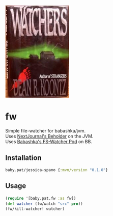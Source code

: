 [<img src="resources/fw_logo.jpg" alt="fw" width="200px">](https://fw.pat.baby)

# fw
Simple file-watcher for babashka/jvm.    
Uses [NextJournal's Beholder](https://github.com/nextjournal/beholder) on the JVM.   
Uses [Babashka's FS-Watcher Pod](https://github.com/babashka/pod-babashka-fswatcher) on BB.

## Installation

```clojure
baby.pat/jessica-spano {:mvn/version "0.1.0"}
```

## Usage

```clojure
(require '[baby.pat.fw :as fw])
(def watcher (fw/watch "src" prn))
(fw/kill-watcher! watcher)
```
